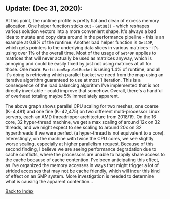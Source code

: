 ## Update: (Dec 31, 2020):

At this point, the runtime profile is pretty flat and clean of excess memory allocation. One helper function sticks out -
`GetQQ()` - which reshapes various solution vectors into a more convenient shape. It's always a bad idea to mutate and copy
data around in the performance pipeline - this is an example at 0.8% of the runtime. Another bad helper function is `Get4DP`,
which gets pointers to the underlying data slices in various matrices - it's using over 1% of the overall time. Most of the
usage of `Get4DP` applies to matrices that will never actually be used as matrices anyway, which is annoying and could be
easily fixed by just not using matrices at all for those. One more: `PartitionMap.GetBucket` is using 1.4% of runtime, and
all it's doing is retrieving which parallel bucket we need from the map using an iterative algorithm guaranteed to use at
most 1 iteration. This is a consequence of the load balancing algorithm I've implemented that is not directly invertable -
could improve that somehow. Overall, there's a handful of overhead totaling maybe 5% immediately apparent.

The above graph shows parallel CPU scaling for two meshes, one coarse (K=4,481) and one fine (K=42,475) on two different
multi-processor Linux servers, each an AMD threadripper architecture from 2018/19. On the 16 core, 32 hyper-thread machine,
we get a max scaling of around 12x on 32 threads, and we might expect to see scaling to around 20x on 32 hyperthreads if we
were perfect (a hyper-thread is not equivalent to a core). Interestingly, on the machine with twice the CPU cores, we see
slightly worse scaling, especially at higher parallelism request. Because of this second finding, I believe we are seeing
performance degradation due to cache conflicts, where the processors are unable to happily share access to the cache because
of cache contention. I've been anticipating this effect, as I've organized the memory accesses in ways that might trigger a
lot of strided accesses that may not be cache friendly, which will incur this kind of effect on an SMP system. More
investigation is needed to determine what is causing the apparent contention...


[Back to Index](../NOTES_Index.md)
